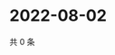 # 2022-08-02

共 0 条

<!-- BEGIN WEIBO -->
<!-- 最后更新时间 Tue Aug 02 2022 14:19:41 GMT+0800 (China Standard Time) -->

<!-- END WEIBO -->
